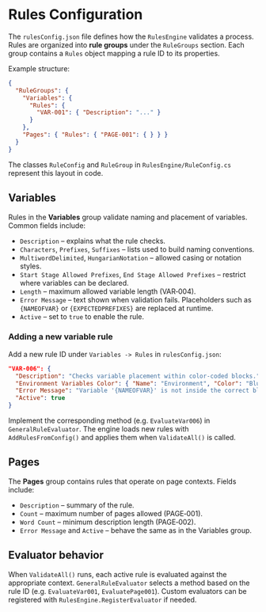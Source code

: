 # Rules Configuration

The `rulesConfig.json` file defines how the `RulesEngine` validates a process. Rules are organized into **rule groups** under the `RuleGroups` section. Each group contains a `Rules` object mapping a rule ID to its properties.

Example structure:

```json
{
  "RuleGroups": {
    "Variables": {
      "Rules": {
        "VAR-001": { "Description": "..." }
      }
    },
    "Pages": { "Rules": { "PAGE-001": { } } }
  }
}
```

The classes `RuleConfig` and `RuleGroup` in `RulesEngine/RuleConfig.cs` represent this layout in code.

## Variables

Rules in the **Variables** group validate naming and placement of variables. Common fields include:

- `Description` – explains what the rule checks.
- `Characters`, `Prefixes`, `Suffixes` – lists used to build naming conventions.
- `MultiwordDelimited`, `HungarianNotation` – allowed casing or notation styles.
- `Start Stage Allowed Prefixes`, `End Stage Allowed Prefixes` – restrict where variables can be declared.
- `Length` – maximum allowed variable length (VAR‑004).
- `Error Message` – text shown when validation fails. Placeholders such as `{NAMEOFVAR}` or `{EXPECTEDPREFIXES}` are replaced at runtime.
- `Active` – set to `true` to enable the rule.

### Adding a new variable rule

Add a new rule ID under `Variables -> Rules` in `rulesConfig.json`:

```json
"VAR-006": {
  "Description": "Checks variable placement within color-coded blocks.",
  "Environment Variables Color": { "Name": "Environment", "Color": "Blue" },
  "Error Message": "Variable '{NAMEOFVAR}' is not inside the correct block.",
  "Active": true
}
```

Implement the corresponding method (e.g. `EvaluateVar006`) in `GeneralRuleEvaluator`. The engine loads new rules with `AddRulesFromConfig()` and applies them when `ValidateAll()` is called.

## Pages

The **Pages** group contains rules that operate on page contexts. Fields include:

- `Description` – summary of the rule.
- `Count` – maximum number of pages allowed (PAGE‑001).
- `Word Count` – minimum description length (PAGE‑002).
- `Error Message` and `Active` – behave the same as in the Variables group.

## Evaluator behavior

When `ValidateAll()` runs, each active rule is evaluated against the appropriate context. `GeneralRuleEvaluator` selects a method based on the rule ID (e.g. `EvaluateVar001`, `EvaluatePage001`). Custom evaluators can be registered with `RulesEngine.RegisterEvaluator` if needed.
